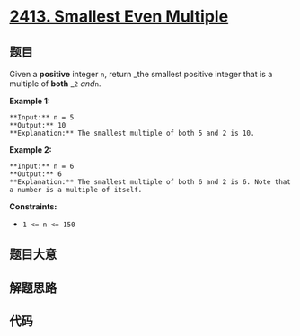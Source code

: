 # [2413. Smallest Even Multiple](https://leetcode.com/problems/smallest-even-multiple)

## 题目

Given a **positive** integer `n`, return _the smallest positive integer that
is a multiple of **both** _`2` _and_`n`.



**Example 1:**

    
    
    **Input:** n = 5
    **Output:** 10
    **Explanation:** The smallest multiple of both 5 and 2 is 10.
    

**Example 2:**

    
    
    **Input:** n = 6
    **Output:** 6
    **Explanation:** The smallest multiple of both 6 and 2 is 6. Note that a number is a multiple of itself.
    



**Constraints:**

  * `1 <= n <= 150`


## 题目大意

## 解题思路

## 代码

```javascript

```

